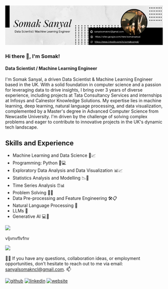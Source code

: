 ![Data Scientist / Machine Learning Engineer](https://github.com/somaksanyal97/somaksanyal97/blob/main/561D60E4-D864-4C26-982F-93C8B7D07E7C.jpeg)
### Hi there 👋, I'm Somak!
#### Data Scientist / Machine Learning Engineer
I'm Somak Sanyal, a driven Data Scientist & Machine Learning Engineer based in the UK. With a solid foundation in computer science and a passion for leveraging data to drive insights, I bring over 3 years of diverse experience, including projects at Tata Consultancy Services and internships at Infosys and Calnestor Knowledge Solutions. My expertise lies in machine learning, deep learning, natural language processing, and data visualization, complemented by a Master's degree in Advanced Computer Science from Newcastle University. I'm driven by the challenge of solving complex problems and eager to contribute to innovative projects in the UK's dynamic tech landscape.

## Skills and Experience
* Machine Learning and Data Science 🤖📈
* Programming: Python 🐍💻
* Exploratory Data Analysis and Data Visualization 📊📈
* Statistics Analysis and Modelling 📉🔬
* Time Series Analysis ⏰📊
* Problem Solving 🧩💡
* Data Pre-processing and Feature Engineering 🛠️📋
* Natural Language Processing 💠
* LLMs 🧾
* Generative AI :computer::robot:	




<img src = "https://i.giphy.com/media/v1.Y2lkPTc5MGI3NjExaGIzYmdhbXRzNXdqenpkMWFuM3FiMWNqM3FveTV4Z3AwNWNudDd5YiZlcD12MV9pbnRlcm5hbF9naWZfYnlfaWQmY3Q9Zw/y335xyKYQGrja/giphy.gif" />

vljvnvflvfnv

<img src = "[https://i.giphy.com/media/v1.Y2lkPTc5MGI3NjExaGIzYmdhbXRzNXdqenpkMWFuM3FiMWNqM3FveTV4Z3AwNWNudDd5YiZlcD12MV9pbnRlcm5hbF9naWZfYnlfaWQmY3Q9Zw/y335xyKYQGrja/giphy.gif](https://www.kaggle.com/code/goyaladi/spam-classifier-sms-email?scriptVersionId=138107886&cellId=1)" />


🤝👥 If you have any questions, collaboration ideas, or employment opportunities, don't hesitate to reach out to me via email:
   sanyalsomakncl@gmail.com. 📫

[<img src='https://cdn.jsdelivr.net/npm/simple-icons@3.0.1/icons/github.svg' alt='github' height='40'>](https://github.com/https://github.com/somaksanyal97)  [<img src='https://cdn.jsdelivr.net/npm/simple-icons@3.0.1/icons/linkedin.svg' alt='linkedin' height='40'>](https://www.linkedin.com/in/www.linkedin.com/in/somaksanyal/)  [<img src='https://cdn.jsdelivr.net/npm/simple-icons@3.0.1/icons/icloud.svg' alt='website' height='40'>](https://sites.google.com/view/somaksanyal)  


